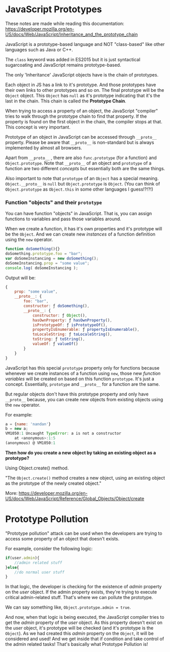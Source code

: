 # JavaScript Prototypes

These notes are made while reading this documentation: https://developer.mozilla.org/en-US/docs/Web/JavaScript/Inheritance_and_the_prototype_chain

JavaScript is a prototype-based language and NOT "class-based" like other languages such as Java or C++.

The `class` keyword was added in ES2015 but it is just syntactical sugarcoating and JavaScript remains prototype-based.

The only 'Inheritance' JavaScript objects have is the chain of prototypes.

Each object in JS has a link to it's prototype. And those prototypes have their own links to other prototypes and so on. The final prototype will be the `Object` object. This `Object` has `null` as it's prototype indicating that it's the last in the chain. This chain is called the **Prototype Chain**.

When trying to access a property of an object, the JavaScript "compiler" tries to walk through the prototype chain to find that property. If the property is found on the first object in the chain, the compiler stops at that. This concept is very important.

Prototype of an object in JavaScript can be accessed through `__proto__` property. Please be aware that `__proto__` is non-standard but is always implemented by almost all browsers.

Apart from `__proto__` , there are also `func.prototype` (for a function) and `Object.prototype`. Note that `__proto__` of an object and `prototype` of a function are two different *concepts* but essentially both are the same things.

Also important to note that `prototype` of an `Object` has a special meaning.   `Object.__proto__` is `null` but `Object.prototype` is `Object`. (You can think of `Object.prototype` as `Object.this` in some other languages I guess!?!?!)
   
### Function "objects" and their `prototype`

You can have function "objects" in JavaScript. That is, you can assign functions to variables and pass those variables around.

When we create a function, it has it's own properties and it's prototype will be the `Object`. And we can create new *instances* of a function definition using the `new` operator.

```javascript
function doSomething(){}
doSomething.prototype.foo = "bar";
var doSomeInstancing = new doSomething();
doSomeInstancing.prop = "some value"; 
console.log( doSomeInstancing );
```

Output will be:

```javascript
{
    prop: "some value",
    __proto__: {
        foo: "bar",
        constructor: ƒ doSomething(),
        __proto__: {
            constructor: ƒ Object(),
            hasOwnProperty: ƒ hasOwnProperty(),
            isPrototypeOf: ƒ isPrototypeOf(),
            propertyIsEnumerable: ƒ propertyIsEnumerable(),
            toLocaleString: ƒ toLocaleString(),
            toString: ƒ toString(),
            valueOf: ƒ valueOf()
        }
    }
}
```

JavaScript has this special `prototype` property only for functions because whenever we create instances of a function using `new`, those new *function variables* will be created on based on this function `prototype`. It's just a concept. Essentially, `prototype` and `__proto__` for a function are the same.

But regular objects don't have this prototype property and only have `__proto__` because, you can create new objects from existing objects using the `new` operator.

For example:
```javascript
a = {name: 'nandan'}
b = new a;
VM1050:1 Uncaught TypeError: a is not a constructor
    at <anonymous>:1:5
(anonymous) @ VM1050:1
```

**Then how do you create a new object by taking an existing object as a prototype?**

Using Object.create() method.

"The `Object.create()` method creates a new object, using an existing object as the prototype of the newly created object."

More: https://developer.mozilla.org/en-US/docs/Web/JavaScript/Reference/Global_Objects/Object/create


# Prototype Pollution

"Prototype pollution" attack can be used when the developers are trying to access some property of an object that doesn't exists.

For example, consider the following logic:

```javascript
if(user.admin){
	//admin related stuff
}else{
	//do normal user stuff
}
```

In that logic, the developer is checking for the existence of *admin* property on the *user* object. If the admin property exists, they're trying to execute critical admin-related stuff. That's where we can pollute the prototype. 

We can say something like, `Object.prototype.admin = true`.

And now, when that logic is being executed, the JavaScript compiler tries to get the *admin* property of the *user* object. As this property doesn't exist on the *user* object, it's prototype will be checked (and it's prototype is the `Object`). As we had created this *admin* property on the `Object`, it will be considered and used! And we get inside that if condition and take control of the admin related tasks! That's basically what Prototype Pollution is!





